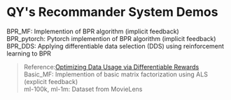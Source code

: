 # QY's Recommander System Demos
BPR_MF: Implemention of BPR algorithm (implicit feedback)<br>
BPR_pytorch: Pytorch implemention of BPR algorithm (implicit feedback)<br>
BPR_DDS: Applying differentiable data selection (DDS) using reinforcement learning to BPR<br>
>Reference:[Optimizing Data Usage via Differentiable Rewards](https://arxiv.org/pdf/1911.10088.pdf) <br>
Basic_MF: Implemention of basic matrix factorization using ALS (explicit feedback)<br>
ml-100k, ml-1m: Dataset from MovieLens<br>
